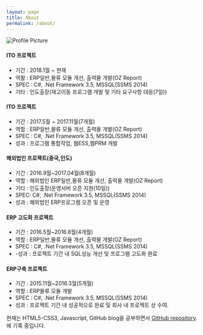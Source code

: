 ```yaml
---
layout: page
title: About
permalink: /about/
---
```


<img src="{{ site.baseurl }}/assets/KimYongjun.jpg" title="Profile Picture" class="profile">

#### ITO 프로젝트
- 기간 : 2018.1월 ~ 현재
- 역활 : ERP일반,물류 모듈 개선, 출력물 개발(OZ Report)
- SPEC : C#, .Net Framework 3.5, MSSQL(SSMS 2014)
- 기타 : 인도출장(재고이동 프로그램 개발 및 기타 요구사항 대응(7일))

#### ITO 프로젝트
- 기간 : 2017.5월 ~ 2017.11월(7개월)
- 역할 : ERP일반,물류 모듈 개선, 출력물 개발(OZ Report)
- SPEC : C#, .Net Framework 3.5, MSSQL(SSMS 2014)
- 성과 : 프로그램 통합작업, 웹ESS,웹PRM 개발

#### 해외법인 프로젝트(중국,인도)
- 기간 : 2016.9월~2017.04월(8개월)
- 역할 : 해외법인 ERP일반,물류 모듈 개선, 출력물 개발(OZ Report)
- 기타 : 인도출장(운영서버 오픈 지원(10일))
- SPEC: C#, .Net Framework 3.5, MSSQL(SSMS 2014)
- 성과 : 해외법인 ERP프로그램 오픈 및 운영

#### ERP 고도화 프로젝트
- 기간 : 2016.5월~2016.8월(4개월)
- 역할 : ERP일반,물류 모듈 개선, 출력물 개발(OZ Report)
- SPEC : C#, .Net Framework 3.5, MSSQL(SSMS 2014)
- -성과 : 프로젝트 기간 내 SQL성능 개선 및 프로그램 고도화 완료

#### ERP구축 프로젝트
- 기간 : 2015.11월~2016.3월(5개월)
- 역할 : ERP물류 모듈 개발
- SPEC : C#, .Net Framework 3.5, MSSQL(SSMS 2014)
- 성과 : 프로젝트 기간 내 성공적으로 완료 및 회사 내 프로젝트 상 수여.


현재는 HTML5-CSS3, Javascript, GitHub blog을 공부하면서 [GitHub repository](https://github.com/KimYongjun413).에 기록 중입니다.

[centrarium]: https://github.com/bencentra/centrarium
[bencentra]: http://bencentra.com
[jekyll]: https://github.com/jekyll/jekyll
